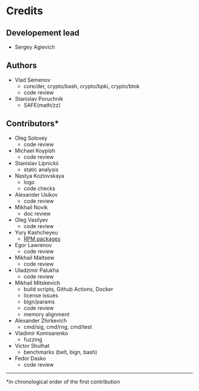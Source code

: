 Credits
=======

Developement lead
-----------------

- Sergey Agievich

Authors
-------

- Vlad Semenov
  - core/der, crypto/bash, crypto/bpki, crypto/btok
  - code review
- Stanislav Poruchnik
  - SAFE(math/zz)

Contributors*
------------

- Oleg Solovey
  - code review
- Michael Koypish
  - code review
- Stanislav Lipnickii
  - static analysis
- Nastya Kozlovskaya
  - logo
  - code checks
- Alexander Usikov
  - code review
- Mikhail Novik
  - doc review
- Oleg Vasilyev
  - code review
- Yury Kashcheyeu
  - [RPM packages](https://copr.fedorainfracloud.org/coprs/kashcheyeu/bee2/)
- Egor Lawrenov
  - code review
- Mikhail Maltsew
  - code review
- Uladzimir Palukha
  - code review
- Mikhail Mitskevich
  - build scripts, Github Actions, Docker
  - license issues
  - bign/params
  - code review
  - memory alignment
- Alexander Zhirkevich
  - cmd/sig, cmd/rng, cmd/test
- Vladimir Komisarenko
  - fuzzing
- Victor Shulhat
  - benchmarks (belt, bign, bash)
- Fedor Dasko
  - code review

---
*in chronological order of the first contribution
